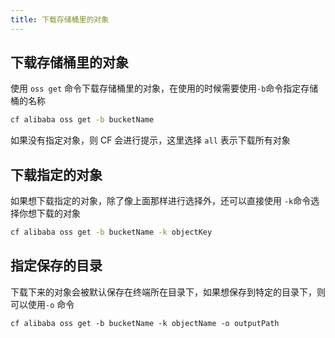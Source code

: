 ```yaml
---
title: 下载存储桶里的对象
---
```


## 下载存储桶里的对象

使用 `oss get` 命令下载存储桶里的对象，在使用的时候需要使用`-b`命令指定存储桶的名称

```bash
cf alibaba oss get -b bucketName
```

如果没有指定对象，则 CF 会进行提示，这里选择 `all` 表示下载所有对象

## 下载指定的对象

如果想下载指定的对象，除了像上面那样进行选择外，还可以直接使用 `-k`命令选择你想下载的对象

```bash
cf alibaba oss get -b bucketName -k objectKey
```

## 指定保存的目录

下载下来的对象会被默认保存在终端所在目录下，如果想保存到特定的目录下，则可以使用`-o` 命令

```
cf alibaba oss get -b bucketName -k objectName -o outputPath
```

<Vssue />

<script>
export default {
    mounted () {
      this.$page.lastUpdated = "2022年7月22日"
    }
  }
</script>